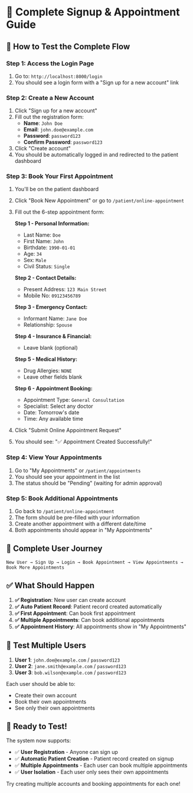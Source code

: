 # 🏥 Complete Signup & Appointment Guide

## 🎯 How to Test the Complete Flow

### **Step 1: Access the Login Page**
1. Go to: `http://localhost:8000/login`
2. You should see a login form with a "Sign up for a new account" link

### **Step 2: Create a New Account**
1. Click "Sign up for a new account"
2. Fill out the registration form:
   - **Name**: `John Doe`
   - **Email**: `john.doe@example.com`
   - **Password**: `password123`
   - **Confirm Password**: `password123`
3. Click "Create account"
4. You should be automatically logged in and redirected to the patient dashboard

### **Step 3: Book Your First Appointment**
1. You'll be on the patient dashboard
2. Click "Book New Appointment" or go to `/patient/online-appointment`
3. Fill out the 6-step appointment form:
   
   **Step 1 - Personal Information:**
   - Last Name: `Doe`
   - First Name: `John`
   - Birthdate: `1990-01-01`
   - Age: `34`
   - Sex: `Male`
   - Civil Status: `Single`

   **Step 2 - Contact Details:**
   - Present Address: `123 Main Street`
   - Mobile No: `09123456789`

   **Step 3 - Emergency Contact:**
   - Informant Name: `Jane Doe`
   - Relationship: `Spouse`

   **Step 4 - Insurance & Financial:**
   - Leave blank (optional)

   **Step 5 - Medical History:**
   - Drug Allergies: `NONE`
   - Leave other fields blank

   **Step 6 - Appointment Booking:**
   - Appointment Type: `General Consultation`
   - Specialist: Select any doctor
   - Date: Tomorrow's date
   - Time: Any available time

4. Click "Submit Online Appointment Request"
5. You should see: "✅ Appointment Created Successfully!"

### **Step 4: View Your Appointments**
1. Go to "My Appointments" or `/patient/appointments`
2. You should see your appointment in the list
3. The status should be "Pending" (waiting for admin approval)

### **Step 5: Book Additional Appointments**
1. Go back to `/patient/online-appointment`
2. The form should be pre-filled with your information
3. Create another appointment with a different date/time
4. Both appointments should appear in "My Appointments"

## 🔄 Complete User Journey

```
New User → Sign Up → Login → Book Appointment → View Appointments → Book More Appointments
```

## ✅ What Should Happen

1. **✅ Registration**: New user can create account
2. **✅ Auto Patient Record**: Patient record created automatically
3. **✅ First Appointment**: Can book first appointment
4. **✅ Multiple Appointments**: Can book additional appointments
5. **✅ Appointment History**: All appointments show in "My Appointments"

## 🧪 Test Multiple Users

1. **User 1**: `john.doe@example.com` / `password123`
2. **User 2**: `jane.smith@example.com` / `password123`
3. **User 3**: `bob.wilson@example.com` / `password123`

Each user should be able to:
- Create their own account
- Book their own appointments
- See only their own appointments

## 🚀 Ready to Test!

The system now supports:
- ✅ **User Registration** - Anyone can sign up
- ✅ **Automatic Patient Creation** - Patient record created on signup
- ✅ **Multiple Appointments** - Each user can book multiple appointments
- ✅ **User Isolation** - Each user only sees their own appointments

Try creating multiple accounts and booking appointments for each one!
